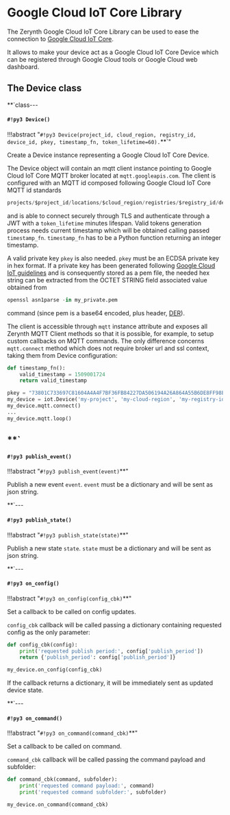 # Google Cloud IoT Core Library

The Zerynth Google Cloud IoT Core Library can be used to ease the connection to [Google Cloud IoT Core](https://cloud.google.com/iot-core/).

It allows to make your device act as a Google Cloud IoT Core Device which can be registered through Google Cloud tools or Google Cloud web dashboard.

## The Device class 


**`class---
#### `#!py3 Device()`

!!!abstract "`#!py3 Device(project_id, cloud_region, registry_id, device_id, pkey, timestamp_fn, token_lifetime=60).`**`"

Create a Device instance representing a Google Cloud IoT Core Device.

The Device object will contain an mqtt client instance pointing to Google Cloud IoT Core MQTT broker located at `mqtt.googleapis.com`.
The client is configured with an MQTT id composed following Google Cloud IoT Core MQTT id standards

```python
projects/$project_id/locations/$cloud_region/registries/$registry_id/devices/$device_id
```

and is able to connect securely through TLS and authenticate through a JWT with a `token_lifetime` minutes lifespan.
Valid tokens generation process needs current timestamp which will be obtained calling passed `timestamp_fn`.
`timestamp_fn` has to be a Python function returning an integer timestamp.

A valid private key `pkey` is also needed.
`pkey` must be an ECDSA private key in hex format.
If a private key has been generated following [Google Cloud IoT guidelines](https://cloud.google.com/iot/docs/how-tos/credentials/keys?hl=it#generating_an_es256_key)
and is consequently stored as a pem file, the needed hex string can be extracted from the OCTET STRING field associated value obtained from

```python
openssl asn1parse -in my_private.pem
```

command (since pem is a base64 encoded, plus header, [DER](https://tools.ietf.org/html/rfc5915)).

The client is accessible through `mqtt` instance attribute and exposes all Zerynth MQTT Client methods so that it is possible, for example, to setup
custom callbacks on MQTT commands.
The only difference concerns `mqtt.connect` method which does not require broker url and ssl context, taking them from Device configuration:

```python
def timestamp_fn():
    valid_timestamp = 1509001724
    return valid_timestamp

pkey = "73801C733697C81604A4A4F7BF36FB84227DA506194A26A864A55B6DE8FF98E0"
my_device = iot.Device('my-project', 'my-cloud-region', 'my-registry-id', 'my-device-id', pkey, timestamp_fn)
my_device.mqtt.connect()
...
my_device.mqtt.loop()
```

**`
---
#### `#!py3 publish_event()`

!!!abstract "`#!py3 publish_event(event)`**"

Publish a new event `event`.
`event` must be a dictionary and will be sent as json string.


**`---
#### `#!py3 publish_state()`

!!!abstract "`#!py3 publish_state(state)`**"

Publish a new state `state`.
`state` must be a dictionary and will be sent as json string.


**`---
#### `#!py3 on_config()`

!!!abstract "`#!py3 on_config(config_cbk)`**"

Set a callback to be called on config updates.

`config_cbk` callback will be called passing a dictionary containing requested config as the only parameter:

```python
def config_cbk(config):
    print('requested publish period:', config['publish_period'])
    return {'publish_period': config['publish_period']}

my_device.on_config(config_cbk)
```

If the callback returns a dictionary, it will be immediately sent as updated device state.


**`---
#### `#!py3 on_command()`

!!!abstract "`#!py3 on_command(command_cbk)`**"

Set a callback to be called on command.

`command_cbk` callback will be called passing the command payload and subfolder:

```python
def command_cbk(command, subfolder):
    print('requested command payload:', command)
    print('requested command subfolder:', subfolder)

my_device.on_command(command_cbk)
```
<!--stackedit_data:
eyJoaXN0b3J5IjpbLTMzMTgwMjcxNCwtMTI1NTYyMTU2NV19
-->